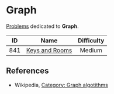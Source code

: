 # Graph

[Problems](https://leetcode.com/tag/graph/) dedicated to **Graph**.

|  ID   |                              Name                               | Difficulty |
| :---: | :-------------------------------------------------------------: | :--------: |
|  841  | [Keys and Rooms](https://leetcode.com/problems/keys-and-rooms/) |   Medium   |

## References

* Wikipedia, [Category: Graph algotithms](https://en.wikipedia.org/wiki/Category:Graph_algorithms)